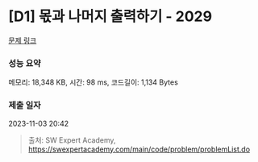 # [D1] 몫과 나머지 출력하기 - 2029 

[문제 링크](https://swexpertacademy.com/main/code/problem/problemDetail.do?contestProbId=AV5QGNvKAtEDFAUq) 

### 성능 요약

메모리: 18,348 KB, 시간: 98 ms, 코드길이: 1,134 Bytes

### 제출 일자

2023-11-03 20:42



> 출처: SW Expert Academy, https://swexpertacademy.com/main/code/problem/problemList.do